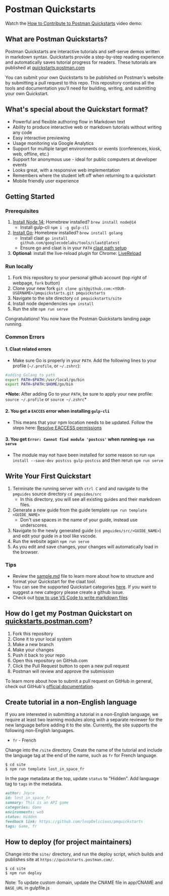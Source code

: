 # Postman Quickstarts

Watch the [How to Contribute to Postman Quickstarts](https://youtu.be/aLehVZegyXk) video demo:



## What are Postman Quickstarts?

Postman Quickstarts are interactive tutorials and self-serve demos written in markdown syntax. Quickstarts provide a step-by-step reading experience and automatically saves tutorial progress for readers. These tutorials are published at [quickstarts.postman.com](https://quickstarts.postman.com/)

You can submit your own Quickstarts to be published on Postman's website by submitting a pull request to this repo. This repository contains all the tools and documentation you’ll need for building, writing, and submitting your own Quickstart.

## What's special about the Quickstart format?

- Powerful and flexible authoring flow in Markdown text
- Ability to produce interactive web or markdown tutorials without writing any code
- Easy interactive previewing
- Usage monitoring via Google Analytics
- Support for multiple target environments or events (conferences, kiosk, web, offline, etc.)
- Support for anonymous use - ideal for public computers at developer events
- Looks great, with a responsive web implementation
- Remembers where the student left off when returning to a quickstart
- Mobile friendly user experience

## Getting Started

### Prerequisites

1. [Install Node 14](https://nodejs.org/en/download/); Homebrew installed? `brew install node@14`
   - Install gulp-cli `npm i -g gulp-cli`
2. [Install Go](https://golang.org/doc/install); Homebrew installed? `brew install golang`
   - Install claat `go install github.com/googlecodelabs/tools/claat@latest`
   - Ensure go and claat is in your `PATH` [claat path setup](#user-content-1-claat-related-errors)
3. **Optional**: install the live-reload plugin for Chrome: [LiveReload](https://chrome.google.com/webstore/detail/livereload/jnihajbhpnppcggbcgedagnkighmdlei)

### Run locally

1. Fork this repository to your personal github account (top right of webpage, `fork` button)
2. Clone your new fork `git clone git@github.com:<YOUR-USERNAME>/pmquickstarts.git pmquickstarts`
3. Navigate to the site directory `cd pmquickstarts/site`
4. Install node dependencies `npm install`
5. Run the site `npm run serve`

Congratulations! You now have the Postman Quickstarts landing page running.

### Common Errors

#### 1. Claat related errors

- Make sure Go is properly in your `PATH`. Add the following lines to your profile (`~/.profile`, or `~/.zshrc`):

```bash
#adding Golang to path
export PATH=$PATH:/usr/local/go/bin
export PATH=$PATH:$HOME/go/bin
```

**\*Note:** After adding Go to your `PATH`, be sure to apply your new profile: `source ~/.profile` or `source ~/.zshrc`\*

#### 2. You get a `EACCES` error when installing `gulp-cli`

- This means that your npm location needs to be updated. Follow the steps here: [Resolve EACCESS permissions](https://docs.npmjs.com/resolving-eacces-permissions-errors-when-installing-packages-globally#manually-change-npms-default-directory)

#### 3. You get `Error: Cannot find module 'postcss'` when running `npm run serve`

- The module may not have been installed for some reason so run `npm install --save-dev postcss gulp-postcss` and then rerun `npm run serve`

## Write Your First Quickstart

1. Terminate the running server with `ctrl C` and and navigate to the `pmguides` source directory `cd pmguides/src`
   - In this directory, you will see all existing guides and their markdown files.
2. Generate a new guide from the guide template `npm run template <GUIDE_NAME>`
   - Don't use spaces in the name of your guide, instead use underscores.
3. Navigate to the newly generated guide (`cd pmguides/src/<GUIDE_NAME>`) and edit your guide in a tool like vscode.
4. Run the website again `npm run serve`
5. As you edit and save changes, your changes will automatically load in the browser.

### Tips

- Review the [sample.md](site/pmguides/src/sample/sample.md) file to learn more about how to structure and format your Quickstart for the claat tool.
- You can see the supported Quickstart categories [here](site/app/styles/_overrides.scss). If you want to suggest a new category please create a github issue.
- Check out [how to use VS Code to write markdown files](https://code.visualstudio.com/docs/languages/markdown)

## How do I get my Postman Quickstart on [quickstarts.postman.com](https://quickstarts.postman.com)?

1. Fork this repository
1. Clone it to your local system
1. Make a new branch
1. Make your changes
1. Push it back to your repo
1. Open this repository on GitHub.com
1. Click the Pull Request button to open a new pull request
1. Postman will review and approve the submission

To learn more about how to submit a pull request on GitHub in general, check out GitHub's [official documentation](https://docs.github.com/en/free-pro-team@latest/github/collaborating-with-issues-and-pull-requests/creating-a-pull-request-from-a-fork).

## Create tutorial in a non-English language

If you are interested in submitting a tutorial in a non-English language, we require at least two learning modules along with a separate reviewer for the new language before adding it to the site. Currently, the site supports the following non-English languages.

- `fr` - French

Change into the `/site` directory. Create the name of the tutorial and include the language tag at the end of the name, such as `fr` for French language.

    $ cd site
    $ npm run template lost_in_space_fr

In the page metadata at the top, update `status` to "Hidden". Add language tag to `tags` in the metadata.

```markdown
author: Joyce
id: lost_in_space_fr
summary: This is an API game
categories: Game
environments: web
status: Hidden
feedback link: https://github.com/loopDelicious/pmquickstarts
tags: Game, fr
```

## How to deploy (for project maintainers)

Change into the `site/` directory, and run the deploy script, which builds and publishes site at `https://quickstarts.postman.com/`.

    $ cd site
    $ npm run deploy

Note: To update custom domain, update the CNAME file in app/CNAME and `BASE_URL` in gulpfile.js

